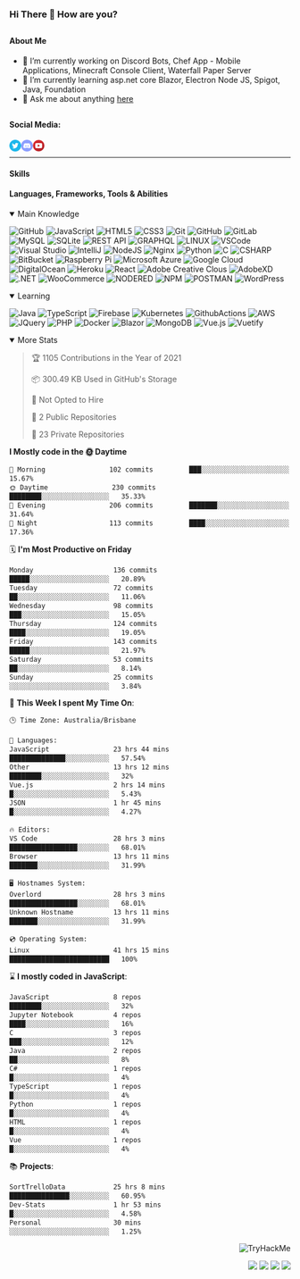 ### Hi There 👋 How are you?

## <h4>About Me</h4>
- 🔭 I’m currently working on Discord Bots, Chef App - Mobile Applications, Minecraft Console Client, Waterfall Paper Server
- 🌱 I’m currently learning asp.net core Blazor, Electron Node JS, Spigot, Java, Foundation
- 💬 Ask me about anything [here](https://github.com/nick22985/nick22985/issues)


## <h4>Social Media:</h4>
<div>
    <a href="https://twitter.com/nick22985">
        <img align="left" alt="Nick22985 | Twitter" width="21px" src="./assets/social/twitter_circle.png" >
    </a>
    <a href="https://discordapp.com/users/221602145462386688">
        <img align="left" alt="Nick's Discord" width="21px" src="./assets/social/discord-round.png" />
    </a>
        <a href="https://www.youtube.com/channel/UChZvyaTJSq0PweGmTpjPjRw" >
        <img align="left" alt="Youtube" width="21px" src="./assets/social/YouTube.png" />
    </a>
</div>
<br>
<hr/>

<h4>Skills</h4>

<h4>Languages, Frameworks, Tools & Abilities </h4>
<details open="true">
<summary>Main Knowledge</summary>

![GitHub](https://img.shields.io/badge/GITHUB-%23121011.svg?&style=flat-square&logo=github&logoColor=white)
![JavaScript](https://img.shields.io/badge/JavaScript-323330.svg?&style=flat-square&logo=javascript&logoColor=%23F7DF1E)
![HTML5](https://img.shields.io/badge/HTML5-E34F26.svg?&style=flat-square&logo=html5&logoColor=white)
![CSS3](https://img.shields.io/badge/CSS3-%231572B6.svg?&style=flat-square&logo=css3&logoColor=white)
![Git](https://img.shields.io/badge/GIT-%23F05033.svg?&style=flat-square&logo=git&logoColor=white)
![GitHub](https://img.shields.io/badge/GITHUB-%23121011.svg?&style=flat-square&logo=github&logoColor=white)
![GitLab](https://img.shields.io/badge/GITLAB-%23181717.svg?&style=flat-square&logo=gitlab&logoColor=white)
![MySQL](https://img.shields.io/badge/MySQL-4479A1.svg?&style=flat-square&logo=mysql&logoColor=white)
![SQLite](https://img.shields.io/badge/SQLite-003B57.svg?&style=flat-square&logo=sqlite&logoColor=white)
![REST API](https://img.shields.io/badge/REST-02569B.svg?&style=flat-square&logo=rest&logoColor=white)
![GRAPHQL](https://img.shields.io/badge/GRAPHQL-E10098.svg?&style=flat-square&logo=graphql&logoColor=white)
![LINUX](https://img.shields.io/badge/LINUX-FCC624?style=flat-square-square&logo=linux&logoColor=black)
![VSCode](https://img.shields.io/badge/VSCODE-007ACC.svg?&style=flat-square&logo=visual-studio-code)
![Visual Studio](https://img.shields.io/badge/Visual%20Studio-5C2D91.svg?&style=flat-square&logo=visual-studio)
![IntelliJ](https://img.shields.io/badge/INTELLIJ-000000.svg?&style=flat-square&logo=intellij-idea)
![NodeJS](https://img.shields.io/badge/NODEJS-339933.svg?&style=flat-square&logo=node.js&logoColor=white)
![Nginx](https://img.shields.io/badge/NGINX-269539.svg?&style=flat-square&logo=nginx&logoColor=white)
![Python](https://img.shields.io/badge/PYTHON-3776AB.svg?&style=flat-square&logo=python&logoColor=white)
![C](https://img.shields.io/badge/C-3776AB.svg?&style=flat-square&logo=C&logoColor=white)
![CSHARP](https://img.shields.io/badge/C%20Sharp-239120.svg?&style=flat-square&logo=C-Sharp&logoColor=white)
![BitBucket](https://img.shields.io/badge/-BitBucket-darkblue?style=flat-square&logo=bitbucket)
![Raspberry Pi](https://img.shields.io/badge/-Raspberry%20Pi-C51A4A?style=flat-square&logo=Raspberry-Pi)
![Microsoft Azure](https://img.shields.io/badge/Microsoft%20Azure-232F7E?style=flat-square&logo=microsoft-azure)
![Google Cloud](https://img.shields.io/badge/Google%20Cloud-black?style=flat-square&logo=google-cloud)
![DigitalOcean](https://img.shields.io/badge/-Digital%20Ocean-darkblue?style=flat-square&logo=digitalocean)
![Heroku](https://img.shields.io/badge/-Heroku-430098?style=flat-square&logo=heroku)
![React](https://img.shields.io/badge/-React-black?style=flat-square&logo=react)
![Adobe Creative Clous](https://img.shields.io/badge/Adobe%20Creative%20Cloud-DA1F26.svg?&style=flat-square&logo=Adobe-Creative-Cloud&logoColor=white)
![AdobeXD](https://img.shields.io/badge/Adobe%20XD-FF61F6.svg?&style=flat-square&logo=Adobe-XD&logoColor=black)
![.NET](https://img.shields.io/badge/.Net-5128D4.svg?&style=flat-square&logo=.NET&logoColor=white)
![WooCommerce](https://img.shields.io/badge/WooCommerce-96588A.svg?&style=flat-square&logo=WooCommerce&logoColor=white)
![NODERED](https://img.shields.io/badge/node%20red-8F0000.svg?&style=flat-square&logo=node-red&logoColor=white)
![NPM](https://img.shields.io/badge/npm-CB3837.svg?&style=flat-square&logo=npm&logoColor=white)
![POSTMAN](https://img.shields.io/badge/Postman-FF6C37.svg?&style=flat-square&logo=postman&logoColor=white)
![WordPress](https://img.shields.io/badge/Wordpress-21759B.svg?&style=flat-square&logo=wordpress&logoColor=white)

</details>
<details open="true">
<summary>Learning</summary>

![Java](https://img.shields.io/badge/JAVA-007396.svg?&style=flat-square&logo=java&logoColor=white)
![TypeScript](https://img.shields.io/badge/TYPESCRIPT-%23007ACC.svg?&style=flat-square&logo=typescript&logoColor=white)
![Firebase](https://img.shields.io/badge/FIREBASE-FFCA28.svg?&style=flat-square&logo=firebase&logoColor=black)
![Kubernetes](https://img.shields.io/badge/KUBERNETES-326CE5.svg?&style=flat-square&logo=kubernetes&logoColor=white)
![GithubActions](https://img.shields.io/badge/GITHUB%20ACTIONS-2088FF.svg?&style=flat-square&logo=github-actions&logoColor=white)
![AWS](https://img.shields.io/badge/AMAZON%20AWS-232F3E.svg?&style=flat-square&logo=amazon-aws&logoColor=white)
![JQuery](https://img.shields.io/badge/JQUERY-0769AD.svg?&style=flat-square&logo=jquery&logoColor=white)
![PHP](https://img.shields.io/badge/PHP-777BB4.svg?&style=flat-square&logo=php&logoColor=white)
![Docker](https://img.shields.io/badge/DOCKER-2496ED.svg?&style=flat-square&logo=docker&logoColor=white)
![Blazor](https://img.shields.io/badge/Blazor-512BD4.svg?&style=flat-square&logo=Blazor&logoColor=white)
![MongoDB](https://img.shields.io/badge/MONGODB-47A248.svg?&style=flat-square&logo=mongodb&logoColor=white)
![Vue.js](https://img.shields.io/badge/Vue.JS-47A248.svg?&style=flat-square&logo=vuedotjs&logoColor=white)
![Vuetify](https://img.shields.io/badge/Vuetify.JS-47A248.svg?&style=flat-square&logo=vuetify&logoColor=white)
</details>

<details open="false">
<summary>More Stats</summary>
    
<!--START_SECTION:devStats-->
> 🏆 1105 Contributions in the Year of 2021
>
> 📦 300.49 KB Used in GitHub's Storage
>
> 🚫 Not Opted to Hire
>
> 📖 2 Public Repositories
>
> 🔐 23 Private Repositories

**I Mostly code in the 🌞 Daytime**
```text
🌅 Morning                102 commits         ███░░░░░░░░░░░░░░░░░░░░░░   15.67%
🌞 Daytime                230 commits         ████████░░░░░░░░░░░░░░░░░   35.33%
🌆 Evening                206 commits         ███████░░░░░░░░░░░░░░░░░░   31.64%
🌙 Night                  113 commits         ████░░░░░░░░░░░░░░░░░░░░░   17.36%
```
🗓️ **I'm Most Productive on Friday**
```text
Monday                    136 commits         █████░░░░░░░░░░░░░░░░░░░░   20.89%
Tuesday                   72 commits          ██░░░░░░░░░░░░░░░░░░░░░░░   11.06%
Wednesday                 98 commits          ███░░░░░░░░░░░░░░░░░░░░░░   15.05%
Thursday                  124 commits         ████░░░░░░░░░░░░░░░░░░░░░   19.05%
Friday                    143 commits         █████░░░░░░░░░░░░░░░░░░░░   21.97%
Saturday                  53 commits          ██░░░░░░░░░░░░░░░░░░░░░░░   8.14%
Sunday                    25 commits          ░░░░░░░░░░░░░░░░░░░░░░░░░   3.84%
```
🚀 **This Week I spent My Time On**:
```text
🕒 Time Zone: Australia/Brisbane

💬 Languages:
JavaScript                23 hrs 44 mins      ██████████████░░░░░░░░░░░   57.54%
Other                     13 hrs 12 mins      ████████░░░░░░░░░░░░░░░░░   32%
Vue.js                    2 hrs 14 mins       █░░░░░░░░░░░░░░░░░░░░░░░░   5.43%
JSON                      1 hr 45 mins        █░░░░░░░░░░░░░░░░░░░░░░░░   4.27%

🔥 Editors:
VS Code                   28 hrs 3 mins       █████████████████░░░░░░░░   68.01%
Browser                   13 hrs 11 mins      ███████░░░░░░░░░░░░░░░░░░   31.99%

🖥️ Hostnames System:
Overlord                  28 hrs 3 mins       █████████████████░░░░░░░░   68.01%
Unknown Hostname          13 hrs 11 mins      ███████░░░░░░░░░░░░░░░░░░   31.99%

💿 Operating System:
Linux                     41 hrs 15 mins      █████████████████████████   100%
```
⌛ **I mostly coded in JavaScript**:
```text
JavaScript                8 repos             ████████░░░░░░░░░░░░░░░░░   32%
Jupyter Notebook          4 repos             ████░░░░░░░░░░░░░░░░░░░░░   16%
C                         3 repos             ███░░░░░░░░░░░░░░░░░░░░░░   12%
Java                      2 repos             ██░░░░░░░░░░░░░░░░░░░░░░░   8%
C#                        1 repos             █░░░░░░░░░░░░░░░░░░░░░░░░   4%
TypeScript                1 repos             █░░░░░░░░░░░░░░░░░░░░░░░░   4%
Python                    1 repos             █░░░░░░░░░░░░░░░░░░░░░░░░   4%
HTML                      1 repos             █░░░░░░░░░░░░░░░░░░░░░░░░   4%
Vue                       1 repos             █░░░░░░░░░░░░░░░░░░░░░░░░   4%
```
📚 **Projects**:
```text
SortTrelloData            25 hrs 8 mins       ███████████████░░░░░░░░░░   60.95%
Dev-Stats                 1 hr 53 mins        █░░░░░░░░░░░░░░░░░░░░░░░░   4.58%
Personal                  30 mins             ░░░░░░░░░░░░░░░░░░░░░░░░░   1.25%
```
<!--END_SECTION:devStats-->
</details>
<p align="right">
    <img src="https://tryhackme-badges.s3.amazonaws.com/nick22985.png" alt="TryHackMe">
</p>
<p align="right">
    <img src="https://www.codewars.com/users/nick22985/badges/micro"/>
    <img src="https://wakatime.com/badge/user/06ef56ec-e763-432c-a1cc-83e10de5b5a3.svg"/>
    <img src="https://komarev.com/ghpvc/?username=nick22985&style=plastic&label=Views"/>
    <img src="https://badges.pufler.dev/visits/nick22985/nick22985?color=black&logo=github" />
</p>

